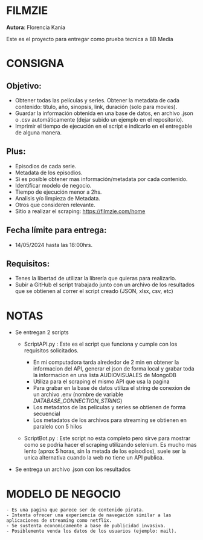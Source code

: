 # FILMZIE

 **Autora**: Florencia Kania

 Este es el proyecto para entregar como prueba tecnica a BB Media

# CONSIGNA

## Objetivo:
 - Obtener todas las películas y series. Obtener la metadata de cada contenido: título, año, sinopsis, link, duración (solo para movies).
 - Guardar la información obtenida en una base de datos, en archivo .json o .csv automáticamente (dejar subido un ejemplo en el repositorio).
 - Imprimir el tiempo de ejecución en el script e indicarlo en el entregable de alguna manera.

## Plus:
 - Episodios de cada serie.
 - Metadata de los episodios.
 - Si es posible obtener mas información/metadata por cada contenido.
 - Identificar modelo de negocio.
 - Tiempo de ejecución menor a 2hs.
 - Analisis y/o limpieza de Metadata.
 - Otros que consideren relevante.
 - Sitio a realizar el scraping: https://filmzie.com/home

## Fecha límite para entrega: 
 - 14/05/2024 hasta las 18:00hrs.

## Requisitos:    
 - Tenes la libertad de utilizar la librería que quieras para realizarlo.
 - Subir a GitHub el script trabajado junto con un archivo de los resultados que se obtienen al correr el script creado (JSON, xlsx, csv, etc)

# NOTAS
 - Se entregan 2 scripts
    - ScriptAPI.py : Este es el script que funciona y cumple con los requisitos solicitados. 
        - En mi computadora tarda alrededor de 2 min en obtener la informacion del API, generar el json de forma local y grabar toda la informacion en una lista AUDIOVISUALES de MongoDB
        - Utiliza para el scraping el mismo API que usa la pagina
        - Para grabar en la base de datos utiliza el string de conexion de un archivo .env (nombre de variable *DATABASE_CONNECTION_STRING*)
        - Los metadatos de las peliculas y series se obtienen de forma secuencial
        - Los metadatos de los archivos para streaming se obtienen en paralelo con 5 hilos

    - ScriptBot.py : Este script no esta completo pero sirve para mostrar como se podria hacer el scraping utilizando selenium. Es mucho mas lento (aprox 5 horas, sin la metada de los episodios), suele ser la unica alternativa cuando la web no tiene un API publica.

 - Se entrega un archivo .json con los resultados

# MODELO DE NEGOCIO
    - Es una pagina que parece ser de contenido pirata.
    - Intenta ofrecer una experiencia de navegación similar a las aplicaciones de streaming como netflix.
    - Se sustenta economicamente a base de publicidad invasiva.
    - Posiblemente venda los datos de los usuarios (ejemplo: mail).



